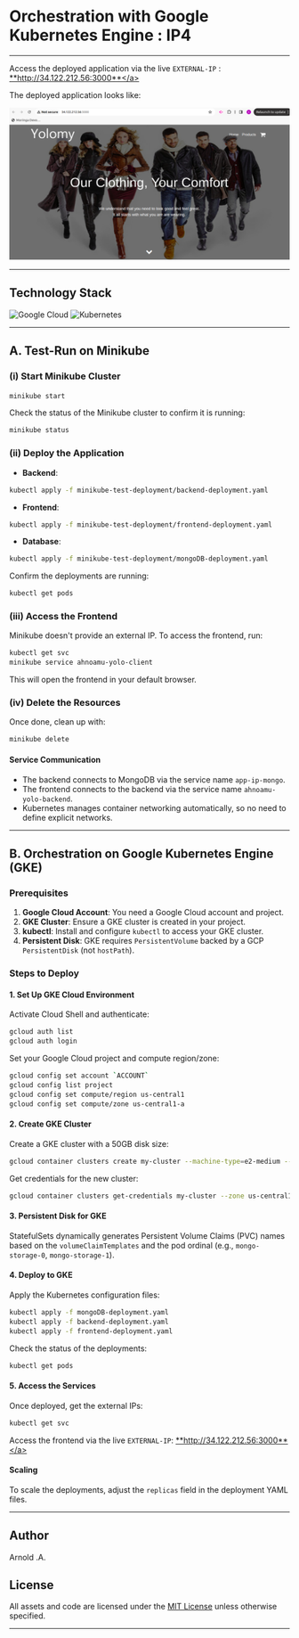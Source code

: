 # Orchestration with Google Kubernetes Engine : IP4

--------------------------------------------------------------------------------------------------------

Access the deployed application via the live `EXTERNAL-IP` : <a href="http://34.122.212.56:3000" target="_blank">**http://34.122.212.56:3000**</a>

The deployed application looks like:


![Yolo front-end](./front-end-image.png?raw=true)


---

## Technology Stack

![Google Cloud](https://img.shields.io/badge/GoogleCloud-%234285F4.svg?style=for-the-badge&logo=google-cloud&logoColor=white)
![Kubernetes](https://img.shields.io/badge/kubernetes-%23326ce5.svg?style=for-the-badge&logo=kubernetes&logoColor=white)

---

## A. Test-Run on Minikube

### (i) Start Minikube Cluster
```sh
minikube start
```

Check the status of the Minikube cluster to confirm it is running:
```sh
minikube status
```

### (ii) Deploy the Application

- **Backend**:
```sh
kubectl apply -f minikube-test-deployment/backend-deployment.yaml
```
- **Frontend**:
```sh
kubectl apply -f minikube-test-deployment/frontend-deployment.yaml
```
- **Database**:
```sh
kubectl apply -f minikube-test-deployment/mongoDB-deployment.yaml
```

Confirm the deployments are running:
```sh
kubectl get pods
```

### (iii) Access the Frontend

Minikube doesn't provide an external IP. To access the frontend, run:
```sh
kubectl get svc
minikube service ahnoamu-yolo-client
```
This will open the frontend in your default browser.

### (iv) Delete the Resources

Once done, clean up with:
```sh
minikube delete
```

#### Service Communication

- The backend connects to MongoDB via the service name `app-ip-mongo`.
- The frontend connects to the backend via the service name `ahnoamu-yolo-backend`.
- Kubernetes manages container networking automatically, so no need to define explicit networks.

---

## B. Orchestration on Google Kubernetes Engine (GKE)

### Prerequisites

1. **Google Cloud Account**: You need a Google Cloud account and project.
2. **GKE Cluster**: Ensure a GKE cluster is created in your project.
3. **kubectl**: Install and configure `kubectl` to access your GKE cluster.
4. **Persistent Disk**: GKE requires `PersistentVolume` backed by a GCP `PersistentDisk` (not `hostPath`).

### Steps to Deploy

#### 1. Set Up GKE Cloud Environment

Activate Cloud Shell and authenticate:
```bash
gcloud auth list
gcloud auth login
```

Set your Google Cloud project and compute region/zone:
```bash
gcloud config set account `ACCOUNT`
gcloud config list project
gcloud config set compute/region us-central1
gcloud config set compute/zone us-central1-a
```

#### 2. Create GKE Cluster

Create a GKE cluster with a 50GB disk size:
```bash
gcloud container clusters create my-cluster --machine-type=e2-medium --zone us-central1-a --disk-size 50GB
```

Get credentials for the new cluster:
```bash
gcloud container clusters get-credentials my-cluster --zone us-central1-a
```

#### 3. Persistent Disk for GKE

StatefulSets dynamically generates Persistent Volume Claims (PVC) names based on the `volumeClaimTemplates` and the pod ordinal (e.g., `mongo-storage-0`, `mongo-storage-1`).

#### 4. Deploy to GKE

Apply the Kubernetes configuration files:
```bash
kubectl apply -f mongoDB-deployment.yaml
kubectl apply -f backend-deployment.yaml
kubectl apply -f frontend-deployment.yaml
```

Check the status of the deployments:
```bash
kubectl get pods
```

#### 5. Access the Services

Once deployed, get the external IPs:
```bash
kubectl get svc
```

Access the frontend via the live `EXTERNAL-IP`: <a href="http://34.122.212.56:3000" target="_blank">**http://34.122.212.56:3000**</a>

#### Scaling

To scale the deployments, adjust the `replicas` field in the deployment YAML files.

---

## Author

Arnold .A.

## License

All assets and code are licensed under the [MIT License](https://choosealicense.com/licenses/mit/) unless otherwise specified.

---


